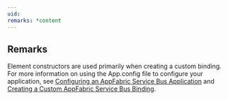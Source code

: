 ```yaml
---
uid: 
remarks: *content
---
```

## Remarks  
 Element constructors are used primarily when creating a custom binding. For more information on using the App.config file to configure your application, see [Configuring an AppFabric Service Bus Application](assetId:///c3c38827-e436-4e31-8ea6-3d90e6d169d4) and [Creating a Custom AppFabric Service Bus Binding](assetId:///d9981122-d1f8-41de-b2fb-23c411be7d18).